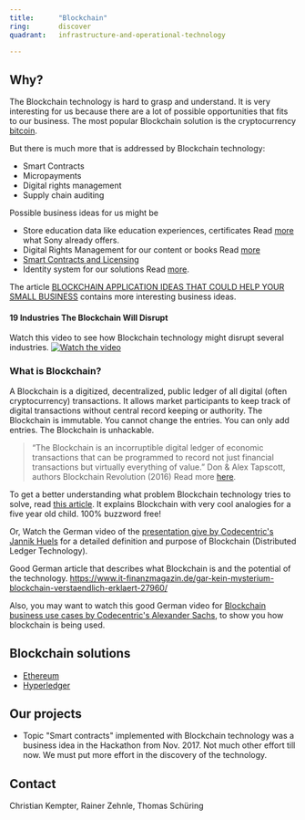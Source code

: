 ```yaml
---
title:      "Blockchain"
ring:       discover
quadrant:   infrastructure-and-operational-technology

---
```


## Why? ##

The Blockchain technology is hard to grasp and understand. It is very interesting for us because there are a lot of possible opportunities that fits to our business.
The most popular Blockchain solution is the cryptocurrency [bitcoin](https://www.bitcoin.com/).

But there is much more that is addressed by Blockchain technology:

- Smart Contracts
- Micropayments
- Digital rights management
- Supply chain auditing

Possible business ideas for us might be

- Store education data like education experiences, certificates
  Read [more](https://techcrunch.com/2017/08/09/sony-education-blockchain/) what Sony already offers.
- Digital Rights Management for our content or books
  Read [more](http://www.digitalistmag.com/digital-economy/2017/12/19/using-blockchain-for-media-rights-management-ad-revenues-05644369)
- [Smart Contracts and Licensing](https://link.springer.com/chapter/10.1007/978-3-319-48478-5_6)
- Identity system for our solutions
  Read [more](https://www.coindesk.com/sony-seeks-blockchain-patent-for-user-authentication-system/).

The article [BLOCKCHAIN APPLICATION IDEAS THAT COULD HELP YOUR SMALL BUSINESS](https://due.com/blog/8-blockchain-applications-help-small-business/) contains more interesting business ideas.

#### 19 Industries The Blockchain Will Disrupt ####

Watch this video to see how Blockchain technology might disrupt several industries.
[![Watch the video](https://i.ytimg.com/vi/G3psxs3gyf8/hqdefault.jpg?sqp=-oaymwEZCNACELwBSFXyq4qpAwsIARUAAIhCGAFwAQ==&rs=AOn4CLBXDBUcYlLLaivFqkU7xEt-n5k80g)](https://youtu.be/G3psxs3gyf8)

### What is Blockchain? ###

A Blockchain is a digitized, decentralized, public ledger of all digital (often cryptocurrency) transactions. It allows market participants to keep track of digital transactions without central record keeping or authority. The Blockchain is immutable. You cannot change the entries. You can only add entries. The Blockchain is unhackable.

> “The Blockchain is an incorruptible digital ledger of economic transactions that can be programmed to record not just
> financial transactions but virtually everything of value.”
Don & Alex Tapscott, authors Blockchain Revolution (2016)
Read more [here](https://blockgeeks.com/guides/what-is-blockchain-technology/).

To get a better understanding what problem Blockchain technology tries to solve, read [this article](https://www.coindesk.com/bitcoin-explained-five-year-old/). It explains Blockchain with very cool analogies for a five year old child. 100% buzzword free!

Or, Watch the German video of the [presentation give by Codecentric's Jannik Huels](https://youtu.be/U0wlM7O_aw8) for a detailed definition and purpose of Blockchain (Distributed Ledger Technology).

Good German article that describes what Blockchain is and the potential of the technology.
https://www.it-finanzmagazin.de/gar-kein-mysterium-blockchain-verstaendlich-erklaert-27960/

Also, you may want to watch this good German video for [Blockchain business use cases by Codecentric's Alexander Sachs](https://youtu.be/W_6dKDujljE?t=2), to show you how blockchain is being used.

## Blockchain solutions ##

- [Ethereum](https://www.ethereum.org/)
- [Hyperledger](https://www.hyperledger.org/)

## Our projects ##

- Topic "Smart contracts" implemented with Blockchain technology was a business idea in the Hackathon from Nov. 2017.
Not much other effort till now.
We must put more effort in the discovery of the technology.

## Contact ##

Christian Kempter, Rainer Zehnle, Thomas Schüring

